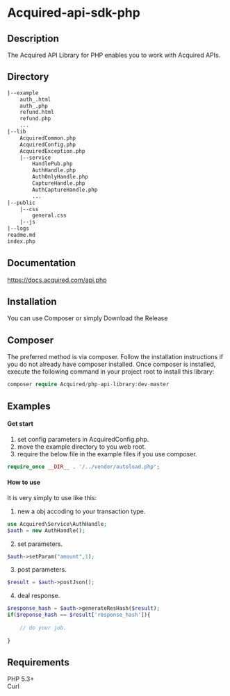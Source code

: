 # Acquired-api-sdk-php

## Description ##
The Acquired API Library for PHP enables you to work with Acquired APIs.

## Directory ##
```html
|--example  
    auth_.html
    auth_.php
    refund.html
    refund.php
    ...
|--lib  
    AcquiredCommon.php
    AcquiredConfig.php
    AcquiredException.php
    |--service
        HandlePub.php
        AuthHandle.php
        AuthOnlyHandle.php
        CaptureHandle.php
        AuthCaptureHandle.php
        ...
|--public  
    |--css
        general.css
    |--js
|--logs
readme.md  
index.php
``` 

## Documentation  ##
https://docs.acquired.com/api.php

## Installation ##
You can use Composer or simply Download the Release

## Composer ##
The preferred method is via composer. Follow the installation instructions if you do not already have composer installed.
Once composer is installed, execute the following command in your project root to install this library:

```php
composer require Acquired/php-api-library:dev-master
```

## Examples ##
#### Get start

1. set config parameters in AcquiredConfig.php.
2. move the example directory to you web root.
3. require the below file in the example files if you use composer.

```php
require_once __DIR__ . '/../vendor/autoload.php';
```

#### How to use
It is very simply to use like this:
1. new a obj accoding to your transaction type.
```php
use Acquired\Service\AuthHandle;
$auth = new AuthHandle();
```
2. set parameters.
```php
$auth->setParam("amount",1);
```
3. post parameters.
```php
$result = $auth->postJson();
```
4. deal response.
```php
$response_hash = $auth->generateResHash($result);
if($reponse_hash == $result['response_hash']){
    
    // do your job.
    
}
```

## Requirements

PHP 5.3+  
Curl
